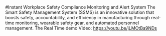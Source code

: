 #Instant Workplace Safety Compliance Monitoring and Alert System
The Smart Safety Management System (SSMS) is an innovative solution that boosts safety, accountability, and efficiency in manufacturing through real-time monitoring, wearable safety gear, and automated personnel management.
The Real Time demo Video: https://youtu.be/jLMOtBa9NDs
